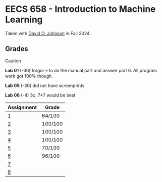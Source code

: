# EECS 658 - Introduction to Machine Learning

Taken with [David O. Johnson](https://web.archive.org/web/https://eecs.ku.edu/people/david-johnson) in Fall 2024.

## Grades

> [!CAUTION]
> **Lab 01** (-36) forgor 💀 to do the manual part and answer part 6. All program work got 100% though.
> 
> **Lab 05** (-30) did not have screenprints
> 
> **Lab 06** (-4) 3c, 7*7 would be best

| Assignment                               | Grade   |
| ---------------------------------------- | ------- |
| [1](./Assignment%201%20Instructions.pdf) | 64/100  |
| [2](./Assignment%202%20Instructions.pdf) | 100/100 |
| [3](./Assignment%203%20Instructions.pdf) | 100/100 |
| [4](./Assignment%204%20Instructions.pdf) | 100/100 |
| [5](./Assignment%205%20Instructions.pdf) | 70/100  |
| [6](./Assignment%206%20Instructions.pdf) | 96/100  |
| [7](./Assignment%207%20Instructions.pdf) |         |
| [8](./Assignment%208%20Instructions.pdf) |         |
